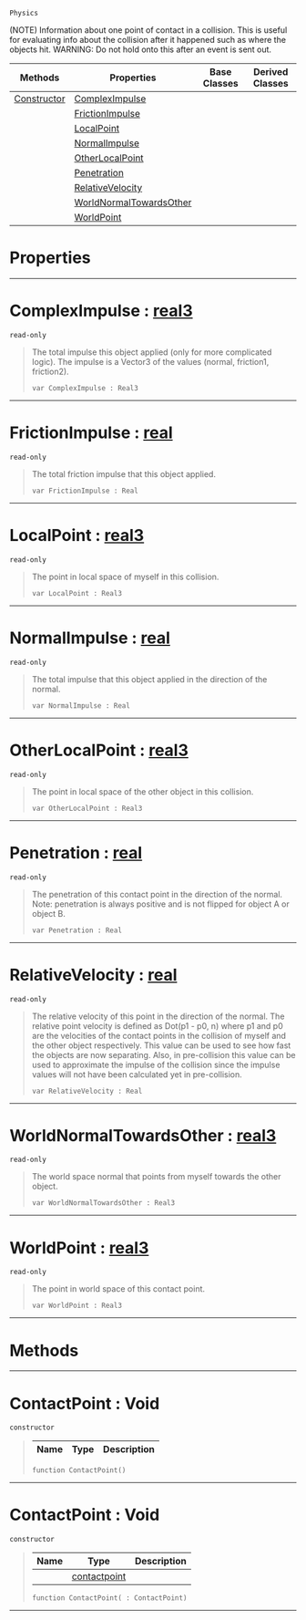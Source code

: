  `Physics`



(NOTE) Information about one point of contact in a collision. This is useful for evaluating info about the collision after it happened such as where the objects hit. WARNING: Do not hold onto this after an event is sent out.

|Methods|Properties|Base Classes|Derived Classes|
|---|---|---|---|
|[ Constructor](https://github.com/PlasmaEngine/PlasmaDocs/blob/master/code_reference/class_reference/contactpoint.markdown#contactpoint-void)|[ ComplexImpulse](https://github.com/PlasmaEngine/PlasmaDocs/blob/master/code_reference/class_reference/contactpoint.markdown#compleximpulse-plasma-engi)| | |
| |[ FrictionImpulse](https://github.com/PlasmaEngine/PlasmaDocs/blob/master/code_reference/class_reference/contactpoint.markdown#frictionimpulse-plasma-eng)| | |
| |[ LocalPoint](https://github.com/PlasmaEngine/PlasmaDocs/blob/master/code_reference/class_reference/contactpoint.markdown#localpoint-plasma-engine-d)| | |
| |[ NormalImpulse](https://github.com/PlasmaEngine/PlasmaDocs/blob/master/code_reference/class_reference/contactpoint.markdown#normalimpulse-plasma-engin)| | |
| |[ OtherLocalPoint](https://github.com/PlasmaEngine/PlasmaDocs/blob/master/code_reference/class_reference/contactpoint.markdown#otherlocalpoint-plasma-eng)| | |
| |[ Penetration](https://github.com/PlasmaEngine/PlasmaDocs/blob/master/code_reference/class_reference/contactpoint.markdown#penetration-plasma-engine)| | |
| |[ RelativeVelocity](https://github.com/PlasmaEngine/PlasmaDocs/blob/master/code_reference/class_reference/contactpoint.markdown#relativevelocity-plasma-en)| | |
| |[ WorldNormalTowardsOther](https://github.com/PlasmaEngine/PlasmaDocs/blob/master/code_reference/class_reference/contactpoint.markdown#worldnormaltowardsother)| | |
| |[ WorldPoint](https://github.com/PlasmaEngine/PlasmaDocs/blob/master/code_reference/class_reference/contactpoint.markdown#worldpoint-plasma-engine-d)| | |


 #  Properties


---  
 #  ComplexImpulse : [real3](https://github.com/PlasmaEngine/PlasmaDocs/blob/master/code_reference/lightning_base_types/real3.markdown)

 `read-only`

> The total impulse this object applied (only for more complicated logic). The impulse is a Vector3 of the values (normal, friction1, friction2).
> ``` lang=cpp, name=Lightning
> var ComplexImpulse : Real3


---  
 #  FrictionImpulse : [real](https://github.com/PlasmaEngine/PlasmaDocs/blob/master/code_reference/lightning_base_types/real.markdown)

 `read-only`

> The total friction impulse that this object applied.
> ``` lang=cpp, name=Lightning
> var FrictionImpulse : Real


---  
 #  LocalPoint : [real3](https://github.com/PlasmaEngine/PlasmaDocs/blob/master/code_reference/lightning_base_types/real3.markdown)

 `read-only`

> The point in local space of myself in this collision.
> ``` lang=cpp, name=Lightning
> var LocalPoint : Real3


---  
 #  NormalImpulse : [real](https://github.com/PlasmaEngine/PlasmaDocs/blob/master/code_reference/lightning_base_types/real.markdown)

 `read-only`

> The total impulse that this object applied in the direction of the normal.
> ``` lang=cpp, name=Lightning
> var NormalImpulse : Real


---  
 #  OtherLocalPoint : [real3](https://github.com/PlasmaEngine/PlasmaDocs/blob/master/code_reference/lightning_base_types/real3.markdown)

 `read-only`

> The point in local space of the other object in this collision.
> ``` lang=cpp, name=Lightning
> var OtherLocalPoint : Real3


---  
 #  Penetration : [real](https://github.com/PlasmaEngine/PlasmaDocs/blob/master/code_reference/lightning_base_types/real.markdown)

 `read-only`

> The penetration of this contact point in the direction of the normal. Note: penetration is always positive and is not flipped for object A or object B.
> ``` lang=cpp, name=Lightning
> var Penetration : Real


---  
 #  RelativeVelocity : [real](https://github.com/PlasmaEngine/PlasmaDocs/blob/master/code_reference/lightning_base_types/real.markdown)

 `read-only`

> The relative velocity of this point in the direction of the normal. The relative point velocity is defined as Dot(p1 - p0, n) where p1 and p0 are the velocities of the contact points in the collision of myself and the other object respectively. This value can be used to see how fast the objects are now separating. Also, in pre-collision this value can be used to approximate the impulse of the collision since the impulse values will not have been calculated yet in pre-collision.
> ``` lang=cpp, name=Lightning
> var RelativeVelocity : Real


---  
 #  WorldNormalTowardsOther : [real3](https://github.com/PlasmaEngine/PlasmaDocs/blob/master/code_reference/lightning_base_types/real3.markdown)

 `read-only`

> The world space normal that points from myself towards the other object.
> ``` lang=cpp, name=Lightning
> var WorldNormalTowardsOther : Real3


---  
 #  WorldPoint : [real3](https://github.com/PlasmaEngine/PlasmaDocs/blob/master/code_reference/lightning_base_types/real3.markdown)

 `read-only`

> The point in world space of this contact point.
> ``` lang=cpp, name=Lightning
> var WorldPoint : Real3


---  
 #  Methods


---  
 #  ContactPoint : Void

 `constructor`

> 
> |Name|Type|Description|
> |---|---|---|
> ``` lang=cpp, name=Lightning
> function ContactPoint()
> ``` 


---  
 #  ContactPoint : Void

 `constructor`

> 
> |Name|Type|Description|
> |---|---|---|
> ||[contactpoint](https://github.com/PlasmaEngine/PlasmaDocs/blob/master/code_reference/class_reference/contactpoint.markdown)| |
> ``` lang=cpp, name=Lightning
> function ContactPoint( : ContactPoint)
> ``` 


---  
 

 
